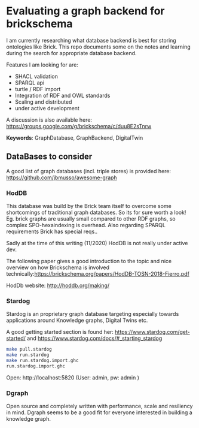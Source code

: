 # Evaluating a graph backend for brickschema

I am currently researching what database backend is best for storing ontologies like Brick. This repo documents some on the notes and learning during the search for appropriate database backend.

Features I am looking for are:

- SHACL validation
- SPARQL api
- turtle / RDF import
- Integration of RDF and OWL standards
- Scaling and distributed
- under active development

A discussion is also available here: https://groups.google.com/g/brickschema/c/duu8E2sTnrw

**Keywords**: GraphDatabase, GraphBackend, DigitalTwin

## DataBases to consider

A good list of graph databases (incl. triple stores) is provided here: https://github.com/jbmusso/awesome-graph

### HodDB

This database was build by the Brick team itself to overcome some shortcomings of traditional graph databases. So its for sure worth a look! Eg. brick graphs are usually small compared to other RDF graphs, so complex SPO-hexaindexing is overhead. Also regarding SPARQL requirements Brick has special reqs..

Sadly at the time of this writing (11/2020) HodDB is not really under active dev.

The following paper gives a good introduction to the topic and nice overview on how Brickschema is involved technically:https://brickschema.org/papers/HodDB-TOSN-2018-Fierro.pdf

HodDb website:
http://hoddb.org/making/

### Stardog

Stardog is an proprietary graph database targeting especially towards applications around Knowledge graphs, Digital Twins etc.

A good getting started section is found her: https://www.stardog.com/get-started/ and https://www.stardog.com/docs/#_starting_stardog

```bash
make pull.stardog
make run.stardog
make run.stardog.import.ghc
run.stardog.import.ghc
```

Open: http://localhost:5820 (User: admin, pw: admin )

### Dgraph

Open source and completely written with performance, scale and resiliency in mind. Dgraph seems to be a good fit for everyone interested in building a knowledge graph.
